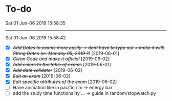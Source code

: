# To-do 
Sat 01 Jun-06 2019 15:58:35

---

Sat 01 Jun-06 2019 15:58:42
* [X] ~~*Add Dates to exams more easily -> dont have to type out + make it with String Dates (ie. Monday 05, 2019 ?)*~~ [2019-06-01]
* [X] ~~*Clean Code and make it official*~~ [2019-06-02]
* [X] ~~*Add colors to the table of exams*~~ [2019-06-01]
* [X] ~~*Add date validator*~~ [2019-06-02]
* [X] ~~*Edit an exam*~~ [2019-06-02] 
* [X] ~~*Edit specific attributes of the exam*~~ [2019-06-02] 
* [ ] Have animation like in pacific rim -> energy bar 
* [ ] add the study time functionality ... -> guide in random/stopwatch.py